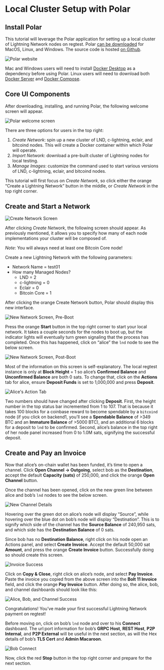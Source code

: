 # Local Cluster Setup with Polar

## Install Polar

This tutorial will leverage the Polar application for setting up a local cluster of Lightning Network nodes on regtest. Polar [can be downloaded](https://github.com/lightninglabs/docs.lightning.engineering/tree/9423e81a91e5a382442d5fa2fdacde019133dbcb/build-a-lapp/lightningpolar.com) for MacOS, Linux, and Windows. The source code is hosted [on Github](https://github.com/jamaljsr/polar/releases/).

![Polar website](../.gitbook/assets/polarWebsite.png)

Mac and Windows users will need to install [Docker Desktop](https://www.docker.com/products/docker-desktop) as a dependency before using Polar. Linux users will need to download both [Docker Server](https://docs.docker.com/get-docker/) and [Docker Compose](https://docs.docker.com/compose/install/).

## Core UI Components

After downloading, installing, and running Polar, the following welcome screen will appear.

![Polar welcome screen](../.gitbook/assets/polarWelcome.png)

There are three options for users in the top right:

1. _Create Network_: spin up a new cluster of LND, c-lightning, eclair, and bitcoind nodes. This will create a Docker container within which Polar will operate.
2. _Import Network_: download a pre-built cluster of Lightning nodes for local testing.
3. _Manage Images_: customize the command used to start various versions of LND, c-lightning, eclair, and bitcoind nodes.

This tutorial will first focus on _Create Network_, so click either the orange “Create a Lightning Network” button in the middle, or _Create Network_ in the top right corner.

## Create and Start a Network

![Create Network Screen](../.gitbook/assets/createNetwork.png)

After clicking _Create Network_, the following screen should appear. As previously mentioned, it allows you to specify how many of each node implementations your cluster will be composed of.

_Note_: You will always need at least one Bitcoin Core node!

Create a new Lightning Network with the following parameters:

* Network Name = test01 
* How many Managed Nodes?
  * LND = 2
  * c-lightning = 0
  * Eclair = 0
  * Bitcoin Core = 1

After clicking the orange Create Network button, Polar should display this new interface.

![New Network Screen, Pre-Boot](../.gitbook/assets/networkPreBoot.png)

Press the orange **Start** button in the top right corner to start your local network. It takes a couple seconds for the nodes to boot up, but the indicator lights will eventually turn green signaling that the process has completed. Once this has happened, click on “alice” the `lnd` node to see the below screen.

![New Network Screen, Post-Boot](../.gitbook/assets/networkPostBoot.png)

Most of the information on this screen is self-explanatory. The local regtest instance is only at **Block Height** = 1 so alice’s **Confirmed Balance** and **Unconfirmed Balance** are both 0 sats. To change that, click on the **Actions** tab for alice, ensure **Deposit Funds** is set to 1,000,000 and press **Deposit**.

![Alice&apos;s Action Tab](../.gitbook/assets/aliceDeposit.png)

Two numbers should have changed after clicking **Deposit**. First, the height number in the top status bar incremented from 1 to 107. That is because it takes 100 blocks for a coinbase reward to become spendable by a `bitcoind` node \(if you click on backend1, you’ll see a **Spendable Balance** of &gt;349 BTC and an **Immature Balance** of &gt;5000 BTC\), and an additional 6 blocks for a deposit to `lnd` to be confirmed. Second, alice’s balance in the top right of her node panel increased from 0 to 1.0M sats, signifying the successful deposit.

## Create and Pay an Invoice

Now that alice’s on-chain wallet has been funded, it’s time to open a channel. Click **Open Channel -&gt; Outgoing**, select bob as the **Destination**, accept the default **Capacity \(sats\)** of 250,000, and click the orange **Open Channel** button.

Once the channel has been opened, click on the new green line between alice and bob’s `lnd` nodes to see the below screen.

![New Channel Details](../.gitbook/assets/channelDetails.png)

Hovering over the green dot on alice’s node will display “Source”, while hovering over the blue dot on bob’s node will display “Destination”. This is to signify which side of the channel has the **Source Balance** of 240,950 sats, and which side has the **Destination Balance** of 0 sats.

Since bob has no **Destination Balance**, right click on his node open an Actions panel, and select **Create Invoice**. Accept the default 50,000 sat **Amount**, and press the orange **Create Invoice** button. Successfully doing so should create this screen.

![Invoice Success](../.gitbook/assets/invoiceSuccess.png)

Click on **Copy & Close**, right click on alice’s node, and select **Pay Invoice**. Paste the invoice you copied from the above screen into the **Bolt 11 Invoice** field, and click the orange **Pay Invoice** button. After doing so, the alice, bob, and channel dashboards should look like this:

![Alice, Bob, and Channel Success](../.gitbook/assets/allSuccess.png)

Congratulations! You’ve made your first successful Lightning Network payment on regtest!

Before moving on, click on bob’s `lnd` node and over to his **Connect** dashboard. The url:port information for bob’s **GRPC Host**, **REST Host**, **P2P Internal**, and **P2P External** will be useful in the next section, as will the Hex details of bob’s **TLS Cert** and **Admin Macaroon**.

![Bob Connect](../.gitbook/assets/bobConnect.png)

Now, click the red **Stop** button in the top right corner and prepare for the next section.

